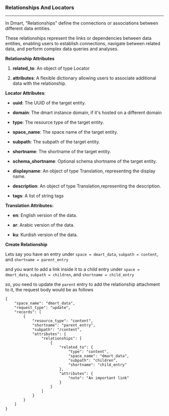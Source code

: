 ### **Relationships And Locators**

---

In Dmart, "Relationships" define the connections or associations between different data entities.

These relationships represent the links or dependencies between data entities, enabling users to establish connections, navigate between related data, and perform complex data queries and analyses.

**Relationship Attributes**

1.  **related_to**: An object of type Locator

2.  **attributes**: A flexible dictionary allowing users to associate additional data with the relationship.

**Locator Attributes**:

- **uuid**: The UUID of the target entity.

- **domain**: The dmart instance domain, if it's hosted on a different domain

- **type**: The resource type of the target entity.

- **space_name**: The space name of the target entity.

- **subpath**: The subpath of the target entity.

- **shortname**: The shortname of the target entity.

- **schema_shortname**: Optional schema shortname of the target entity.

- **displayname**: An object of type Translation, representing the display name.

- **description**: An object of type Translation,representing the description.

- **tags**: A list of string tags

**Translation Attributes:**

- **en**: English version of the data.

- **ar**: Arabic version of the data.

- **ku**: Kurdish version of the data.

**Create Relationship**

Lets say you have an entry under `space = dmart_data`, `subpath = content`, and `shortname = parent_entry`

and you want to add a link inside it to a child entry under `space = dmart_data`, `subpath = children`, and `shortname = child_entry`

so, you need to update the `parent` entry to add the relationship attachment to it, the request body would be as follows

```
{
    "space_name": "dmart_data",
    "request_type": "update",
    "records": [
        {
            "resource_type": "content",
            "shortname": "parent_entry",
            "subpath": "/content",
            "attributes": {
                "relationships": [
                    {
                        "related_to": {
                            "type": "content",
                            "space_name": "dmart_data",
                            "subpath": "children",
                            "shortname": "child_entry"
                        },
                        "attributes": {
                            "note": "An important link"
                        }
                    }
                ]
            }
        }
    ]
}
```
